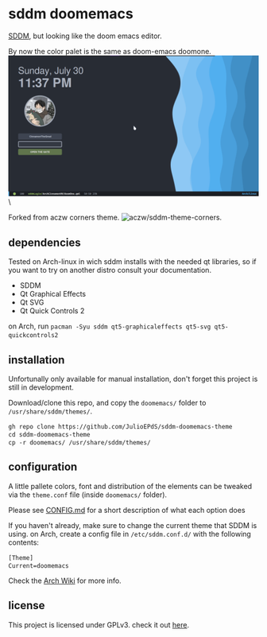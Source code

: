 # sddm doomemacs

[SDDM](https://github.com/sddm/sddm), but looking like the doom emacs editor.

By now the color palet is the same as doom-emacs doomone.
![doomone preview](preview/doomone.png)\

Forked from aczw corners theme.
![aczw/sddm-theme-corners](https://github.com/aczw/sddm-theme-corners).

## dependencies
Tested on Arch-linux in wich sddm installs with the needed qt libraries, so if you want to try on another distro consult your documentation.

- SDDM
- Qt Graphical Effects
- Qt SVG
- Qt Quick Controls 2

on Arch, run `pacman -Syu sddm qt5-graphicaleffects qt5-svg qt5-quickcontrols2`

## installation
Unfortunally only available for manual installation, don't forget this project is still in development.

Download/clone this repo, and copy the `doomemacs/` folder to `/usr/share/sddm/themes/`.

```
gh repo clone https://github.com/JulioEPdS/sddm-doomemacs-theme
cd sddm-doomemacs-theme
cp -r doomemacs/ /usr/share/sddm/themes/
```

## configuration
A little pallete colors, font and distribution of the elements can be tweaked via the `theme.conf` file (inside `doomemacs/` folder).

Please see [CONFIG.md](CONFIG.md) for a short description of what each option does

If you haven't already, make sure to change the current theme that SDDM is using. on Arch, create a config file in `/etc/sddm.conf.d/` with the following contents:

```
[Theme]
Current=doomemacs
```

Check the [Arch Wiki](https://wiki.archlinux.org/title/SDDM#Configuration) for more info.

## license

This project is licensed under GPLv3. check it out [here](LICENSE).

